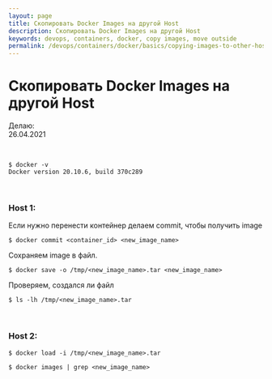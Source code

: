 ```yaml
---
layout: page
title: Скопировать Docker Images на другой Host
description: Скопировать Docker Images на другой Host
keywords: devops, containers, docker, copy images, move outside
permalink: /devops/containers/docker/basics/copying-images-to-other-hosts/
---
```


# Скопировать Docker Images на другой Host

Делаю:  
26.04.2021

<br/>

```
$ docker -v
Docker version 20.10.6, build 370c289
```

<br/>

### Host 1:

Если нужно перенести контейнер делаем commit, чтобы получить image

    $ docker commit <container_id> <new_image_name>

Сохраняем image в файл.

    $ docker save -o /tmp/<new_image_name>.tar <new_image_name>

Проверяем, создался ли файл

    $ ls -lh /tmp/<new_image_name>.tar

<br/>

### Host 2:

<!--
    // Посмотреть всяку ерунду в контейнере
    $ tar -tf /tmp/<new_image_name>.tar
-->

    $ docker load -i /tmp/<new_image_name>.tar

    $ docker images | grep <new_image_name>
